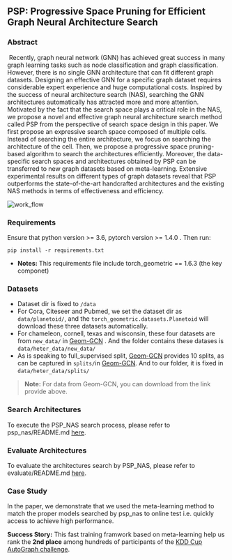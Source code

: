 ## PSP: Progressive Space Pruning for Efficient Graph Neural Architecture Search

### Abstract

​	Recently, graph neural network (GNN) has achieved great success in many graph learning tasks such as node classification and graph classification. However, there is no single GNN architecture that can fit different graph datasets. Designing an effective GNN for a specific graph dataset requires considerable expert experience and huge computational costs. Inspired by the success of neural architecture search (NAS), searching the GNN architectures automatically has attracted more and more attention. Motivated by the fact that the search space plays a critical role in the NAS, we propose a novel and effective graph neural architecture search method called PSP from the perspective of search space design in this paper. We first propose an expressive search space composed of multiple cells. Instead of searching the entire architecture, we focus on searching the architecture of the cell. Then, we propose a progressive space pruning-based algorithm to search the architectures efficiently. Moreover, the data-specific search spaces and architectures obtained by PSP can be transferred to new graph datasets based on meta-learning. Extensive experimental results on different types of graph datasets reveal that PSP outperforms the state-of-the-art handcrafted architectures and the existing NAS methods in terms of effectiveness and efficiency.

![work_flow](/Users/wwj/workspace/code_public/PSP/figures/work_flow.png)

### Requirements

Ensure that python version >= 3.6, pytorch version >= 1.4.0 . Then run:

```
pip install -r requirements.txt
```

+ **Notes:** This requirements file include torch_geometric == 1.6.3 (the key componet)

### Datasets

+ Dataset dir is fixed to `/data`
+ For Cora, Citeseer and Pubmed, we set the dataset dir as `data/planetoid/`, and the `torch_geometric.datasets.Planetoid` will download these three datasets automatically.
+ For chameleon, cornell, texas and wisconsin, these four datasets are from `new_data/` in [Geom-GCN](https://github.com/graphdml-uiuc-jlu/geom-gcn) . And the folder contains these datases is `data/heter_data/new_data/`
+ As is speaking to full_supervised split, [Geom-GCN](https://github.com/graphdml-uiuc-jlu/geom-gcn) provides 10 splits, as can be captured in `splits/`in [Geom-GCN](https://github.com/graphdml-uiuc-jlu/geom-gcn). And to our folder, it is fixed in `data/heter_data/splits/`

> **Note:** For data from Geom-GCN, you can download from the link provide above.

### Search Architectures

To execute the PSP_NAS search process, please refer to psp_nas/README.md [here](https://github.com/PasaLab/PSP/tree/master/psp_nas).

### Evaluate Architectures

To evaluate the architectures search by PSP_NAS, please refer to evaluate/README.md [here](https://github.com/PasaLab/PSP/tree/master/evaluate).



### Case Study

In the paper, we demonstrate that we used the meta-learning method to match the proper models searched by psp_nas to online test i.e. quickly access to achieve high performance.

**Success Story:** This fast training framwork based on meta-learning help us rank the **2nd place** among hundreds of participants of the [KDD Cup AutoGraph challenge](https://www.4paradigm.com/content/details_85_1871.html).

